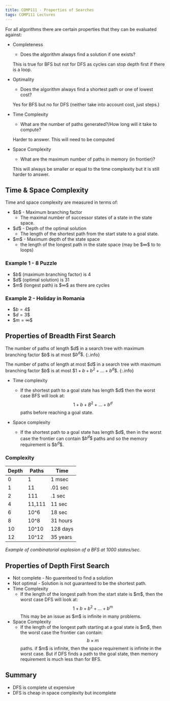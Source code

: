 ```yaml
---
title: COMP111 - Properties of Searches
tags: COMP111 Lectures
---
```

For all algorithms there are certain properties that they can be evaluated against:

* Completeness
	* Does the algorithm always find a solution if one exists?
	
	This is true for BFS but not for DFS as cycles can stop depth first if there is a loop.
	
* Optimality
	* Does the algorithm always find a shortest path or one of lowest cost?
	
	Yes for BFS but no for DFS (neither take into account cost, just steps.)
	
* Time Complexity
	* What are the number of paths generated?/How long will it take to compute?
	
	Harder to answer. This will need to be computed
	
* Space Complexity
	* What are the maximum number of paths in memory (in frontier)?
	
	This will always be smaller or equal to the time complexity but it is still harder to answer.
	
## Time & Space Complexity

Time and space complexity are measured in terms of:

* \$$b\$$ - Maximum branching factor
	* The maximal number of successor states of a state in the state space.
* \$$d\$$ - Depth of the optimal solution
	* The length of the shortest path from the start state to a goal state.
* \$$m\$$ - Maximum depth of the state space
	* the length of the longest path in the state space (may be \$$\infty\$$ to to loops)
	
### Example 1 - 8 Puzzle

* \$$b\$$ (maximum branching factor) is 4
* \$$d\$$ (optimal solution) is 31
* \$$m\$$ (longest path) is \$$\infty\$$ as there are cycles

### Example 2 - Holiday in Romania

* \$$b=4\$$
* \$$d=3\$$
* \$$m=\infty\$$

## Properties of Breadth First Search

The number of paths of length \$$d\$$ in a search tree with maximum branching factor \$$b\$$ is at most \$$b^d\$$.
{:.info}

The number of paths of length at most \$$d\$$ in a search tree with maximum branching factor \$$b\$$ is at most \$$1+b+b^2+\ldots + b^d\$$.
{:.info}

* Time complexity
	* If the shortest path to a goal state has length \$$d\$$ then the worst case BFS will look at: $$1+b+B^2+\ldots +b^d$$ paths before reaching a goal state.

* Space complexity
	* If the shortest path to a goal state has length \$$d\$$, then in the worst case the frontier can contain \$$b^d\$$ paths and so the memory requirement is \$$b^d\$$.

### Complexity

| Depth | Paths | Time | 
| --- | --- | --- |
| 0 | 1 | 1 msec |
| 1 | 11 | .01 sec | 
| 2 | 111 | .1 sec | 
| 4 | 11,111 | 11 sec |
| 6 | 10^6 | 18 sec |
| 8 | 10^8 | 31 hours |
| 10 | 10^10 | 128 days |
| 12 |10^12 | 35 years |

*Example of combinatorial explosion of a BFS at 1000 states/sec.*

## Properties of Depth First Search

* Not complete - No guarenteed to find a solution
* Not optimal - Solution is not guaranteed to be the shortest path.
* Time Complexity 
	* If the length of the longest path from the start state is \$$m\$$, then the worst case DFS will look at: $$1+b+b^2+\ldots +b^m$$ This may be an issue as \$$m\$$ is infinite in many problems.
* Space Complexity
	* If the length of the longest path starting at a goal state is \$$m\$$, then the worst case the frontier can contain: $$b\times m$$ paths. if \$$m\$$ is infinite, then the space requirement is infinite in the worst case. But if DFS finds a path to the goal state, then memory requirement is much less than for BFS.


## Summary

* DFS is complete ut expensive
* DFS is cheap in space complexity but incomplete
